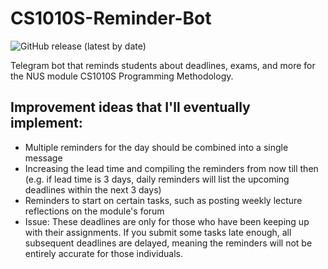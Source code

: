 # CS1010S-Reminder-Bot
![GitHub release (latest by date)](https://img.shields.io/github/v/release/pakshuang/CS1010S-Reminder-Bot)

Telegram bot that reminds students about deadlines, exams, and more for the NUS module CS1010S Programming Methodology.

## Improvement ideas that I'll eventually implement:
- Multiple reminders for the day should be combined into a single message
- Increasing the lead time and compiling the reminders from now till then (e.g. if lead time is 3 days, daily reminders will list the upcoming deadlines within the next 3 days)
- Reminders to start on certain tasks, such as posting weekly lecture reflections on the module's forum
- Issue: These deadlines are only for those who have been keeping up with their assignments. If you submit some tasks late enough, all subsequent deadlines are delayed, meaning the reminders will not be entirely accurate for those individuals.
